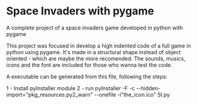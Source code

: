 # Space Invaders with pygame
A complete project of a space invaders game developed in python with pygame

This project was focused in develop a high indented code of a full game in python using pygame.
It's made in a structural shape instead of object oriented - which are maybe the more recomended.
The sounds, musics, icons and the font are included for those who wanna test the code.

A executable can be generated from this file, following the steps:

1 - Install pyInstaller module
2 - run pyInstaller -F -c --hidden-import="pkg_resources.py2_warn" --onefile -i"the_icon.ico" SI.py
